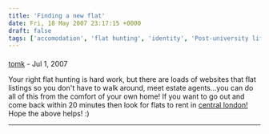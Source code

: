 ```yaml
---
title: 'Finding a new flat'
date: Fri, 18 May 2007 23:17:15 +0000
draft: false
tags: ['accomodation', 'flat hunting', 'identity', 'Post-university life', 'university']
---
```



#### 
[tomk]( "tomkeatsing@googlemail.com") - <time datetime="2007-07-02 10:51:47">Jul 1, 2007</time>

Your right flat hunting is hard work, but there are loads of websites that flat listings so you don't have to walk around, meet estate agents...you can do all of this from the comfort of your own home! If you want to go out and come back within 20 minutes then look for flats to rent in [central london!](http://www.flatstorentlive.co.uk) Hope the above helps! :)
<hr />
